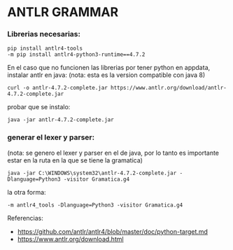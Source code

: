# ANTLR GRAMMAR

### Librerias necesarias:

```
pip install antlr4-tools
-m pip install antlr4-python3-runtime==4.7.2
```

En el caso que no funcionen las librerias por tener python en appdata, instalar antlr en java: 
(nota: esta es la version compatible con java 8)
```
curl -o antlr-4.7.2-complete.jar https://www.antlr.org/download/antlr-4.7.2-complete.jar
```
probar que se instalo:
```
java -jar antlr-4.7.2-complete.jar
```



### generar el lexer y parser:

(nota: se genero el lexer y parser en el de java, por lo tanto es importante estar en la ruta en la que se tiene la gramatica)
```
java -jar C:\WINDOWS\system32\antlr-4.7.2-complete.jar -Dlanguage=Python3 -visitor Gramatica.g4

```

la otra forma: 
```
-m antlr4_tools -Dlanguage=Python3 -visitor Gramatica.g4

```

Referencias: 
- https://github.com/antlr/antlr4/blob/master/doc/python-target.md
- https://www.antlr.org/download.html
